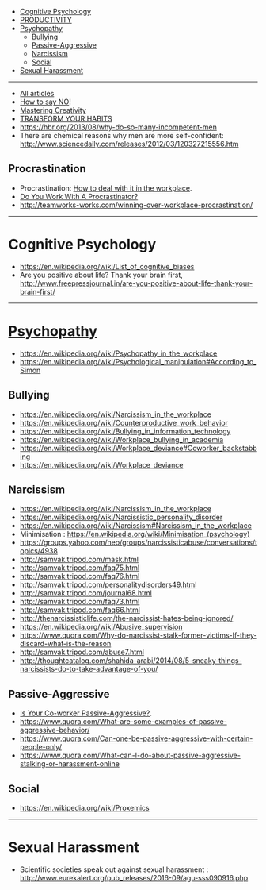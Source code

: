 + [Cognitive Psychology](#cognitive-psychology)
+ [PRODUCTIVITY](#productivity)    
+ [Psychopathy](#psychopathy)
    + [Bullying](#bullying)
    + [Passive-Aggressive](#passive-aggressive)
    + [Narcissism](#narcissism)
    + [Social](#social)
+ [Sexual Harassment](#sexual-harassment)

----

+ [All articles](http://jamesclear.com/archives)
+ [How to say NO](http://jamesclear.com/how-to-say-no)!
+ [Mastering Creativity](http://jamesclear.com/wp-content/uploads/2014/10/creativity-v1.pdf)
+ [TRANSFORM YOUR HABITS](http://jamesclear.com/wp-content/uploads/2013/11/habits-v2.pdf)
+ https://hbr.org/2013/08/why-do-so-many-incompetent-men
+ There are chemical reasons why men are more self-confident: http://www.sciencedaily.com/releases/2012/03/120327215556.htm

## Procrastination
+ Procrastination: [How to deal with it in the workplace](http://www.irishtimes.com/business/work/procrastination-how-to-deal-with-it-in-the-workplace-1.2374380).
+ [Do You Work With A Procrastinator?](http://workplacediva.blogspot.de/2011/12/do-you-work-with-procrastinator.html)
+ http://teamworks-works.com/winning-over-workplace-procrastination/


----

# Cognitive Psychology
+ https://en.wikipedia.org/wiki/List_of_cognitive_biases
+ Are you positive about life? Thank your brain first, http://www.freepressjournal.in/are-you-positive-about-life-thank-your-brain-first/

----

# [Psychopathy](https://en.wikipedia.org/wiki/Category:Psychopathy)

+ https://en.wikipedia.org/wiki/Psychopathy_in_the_workplace 
+ https://en.wikipedia.org/wiki/Psychological_manipulation#According_to_Simon

## Bullying
+ https://en.wikipedia.org/wiki/Narcissism_in_the_workplace
+ https://en.wikipedia.org/wiki/Counterproductive_work_behavior
+ https://en.wikipedia.org/wiki/Bullying_in_information_technology
+ https://en.wikipedia.org/wiki/Workplace_bullying_in_academia
+ https://en.wikipedia.org/wiki/Workplace_deviance#Coworker_backstabbing
+ https://en.wikipedia.org/wiki/Workplace_deviance

## Narcissism
+ https://en.wikipedia.org/wiki/Narcissism_in_the_workplace
+ https://en.wikipedia.org/wiki/Narcissistic_personality_disorder
+ https://en.wikipedia.org/wiki/Narcissism#Narcissism_in_the_workplace
+ Minimisation : https://en.wikipedia.org/wiki/Minimisation_(psychology)
+ https://groups.yahoo.com/neo/groups/narcissisticabuse/conversations/topics/4938
+ http://samvak.tripod.com/mask.html
+ http://samvak.tripod.com/faq75.html
+ http://samvak.tripod.com/faq76.html
+ http://samvak.tripod.com/personalitydisorders49.html
+ http://samvak.tripod.com/journal68.html
+ http://samvak.tripod.com/faq73.html
+ http://samvak.tripod.com/faq66.html
+ http://thenarcissisticlife.com/the-narcissist-hates-being-ignored/
+ https://en.wikipedia.org/wiki/Abusive_supervision
+ https://www.quora.com/Why-do-narcissist-stalk-former-victims-If-they-discard-what-is-the-reason
+ http://samvak.tripod.com/abuse7.html
+ http://thoughtcatalog.com/shahida-arabi/2014/08/5-sneaky-things-narcissists-do-to-take-advantage-of-you/

## Passive-Aggressive
+ [Is Your Co-worker Passive-Aggressive?](http://workplacediva.blogspot.de/2011/07/is-your-co-worker-passive-aggressive.html).
+ https://www.quora.com/What-are-some-examples-of-passive-aggressive-behavior/
+ https://www.quora.com/Can-one-be-passive-aggressive-with-certain-people-only/
+ https://www.quora.com/What-can-I-do-about-passive-aggressive-stalking-or-harassment-online

## Social
+ https://en.wikipedia.org/wiki/Proxemics

----

# Sexual Harassment
+ Scientific societies speak out against sexual harassment : http://www.eurekalert.org/pub_releases/2016-09/agu-sss090916.php
